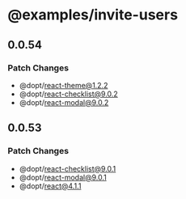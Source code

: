 # @examples/invite-users

## 0.0.54

### Patch Changes

- @dopt/react-theme@1.2.2
- @dopt/react-checklist@9.0.2
- @dopt/react-modal@9.0.2

## 0.0.53

### Patch Changes

- @dopt/react-checklist@9.0.1
- @dopt/react-modal@9.0.1
- @dopt/react@4.1.1
